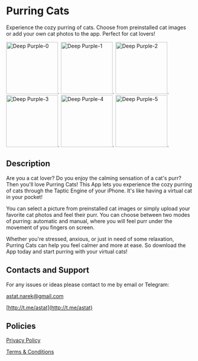 # Purring Cats
Experience the cozy purring of cats. Choose from preinstalled cat images or add your own cat photos to the app. Perfect for cat lovers!


<img width="140" alt="Deep Purple-0" src="https://user-images.githubusercontent.com/62169821/232239033-53954dd7-8a9c-4984-bca9-899bd8755960.png">. 
<img width="140" alt="Deep Purple-1" src="https://user-images.githubusercontent.com/62169821/232239054-9e1bd05e-db72-4bd6-b810-f270d8075706.png">.
<img width="140" alt="Deep Purple-2" src="https://user-images.githubusercontent.com/62169821/232239077-5ecaf3e7-adea-4458-b036-ee2121e60969.png">. 
<img width="140" alt="Deep Purple-3" src="https://user-images.githubusercontent.com/62169821/232239097-479cfc34-a765-41fe-a122-bcd5a1f63dba.png">.
<img width="140" alt="Deep Purple-4" src="https://user-images.githubusercontent.com/62169821/232239131-40388f5e-1383-4263-a823-ad70f17016b1.png">.
<img width="140" alt="Deep Purple-5" src="https://user-images.githubusercontent.com/62169821/232239192-bb5e99c9-6021-4961-84df-f84c109fbe1b.png">.




## Description 

Are you a cat lover? Do you enjoy the calming sensation of a cat's purr? Then you'll love Purring Cats! This App lets you experience the cozy purring of cats through the Taptic Engine of your iPhone. It's like having a virtual cat in your pocket!

You can select a picture from preinstalled cat images or simply upload your favorite cat photos and feel their purr. 
You can choose between two modes of purring: automatic and manual, where you will feel purr under the movement of you fingers on screen.

Whether you're stressed, anxious, or just in need of some relaxation, Purring Cats can help you feel calmer and more at ease. So download the App today and start purring with your virtual cats!

## Contacts and Support 

For any issues or ideas please contact to me by email or Telegram: 

astat.narek@gmail.com

[http://t.me/astat](http://t.me/astat)


## Policies 

[Privacy Policy](https://github.com/astat-narek/Purring-Cats/blob/main/Privacy%20Policy)

[Terms & Conditions](https://github.com/astat-narek/Purring-Cats/blob/main/Terms%20%26%20Conditions)

